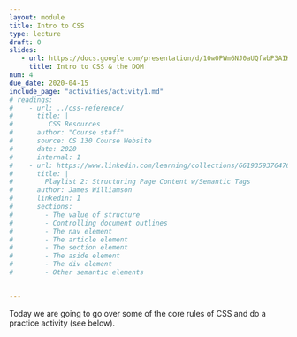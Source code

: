 ```yaml
---
layout: module
title: Intro to CSS
type: lecture
draft: 0
slides:
   - url: https://docs.google.com/presentation/d/10w0PWm6NJ0aUQfwbP3AIKqj9x1Y4PJdLo47CEIpJyEE/edit?usp=sharing
     title: Intro to CSS & the DOM
num: 4
due_date: 2020-04-15
include_page: "activities/activity1.md"
# readings:
#    - url: ../css-reference/
#      title: |
#         CSS Resources
#      author: "Course staff"
#      source: CS 130 Course Website
#      date: 2020
#      internal: 1
#    - url: https://www.linkedin.com/learning/collections/6619359376476033024?u=75814418
#      title: |
#        Playlist 2: Structuring Page Content w/Semantic Tags 
#      author: James Williamson
#      linkedin: 1
#      sections:
#        - The value of structure
#        - Controlling document outlines
#        - The nav element
#        - The article element
#        - The section element
#        - The aside element
#        - The div element
#        - Other semantic elements

   
---
```


Today we are going to go over some of the core rules of CSS and do a practice activity (see below). 